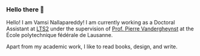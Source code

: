 ### Hello there 👋

Hello! I am Vamsi Nallapareddy! I am currently working as a Doctoral Assistant at [LTS2](https://lts2.epfl.ch/) under the supervision of [Prof. Pierre Vandergheynst](https://people.epfl.ch/pierre.vandergheynst) at the École polytechnique fédérale de Lausanne.

Apart from my academic work, I like to read books, design, and write.


